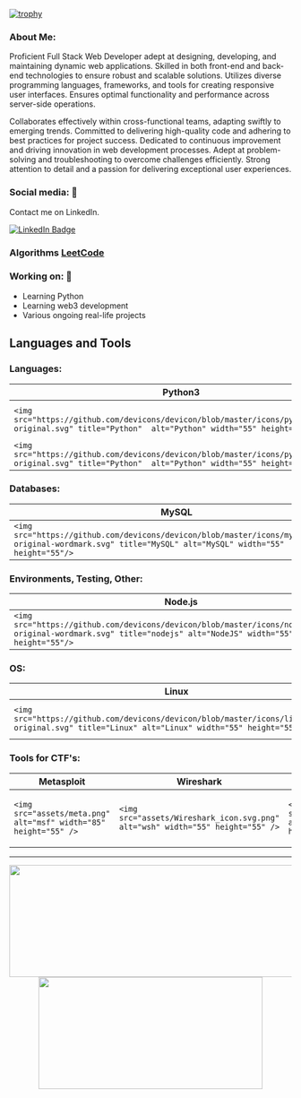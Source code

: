 [![trophy](https://github-profile-trophy.vercel.app/?username=akalofas&title=Commits,Repositories,MultipleLang,PullRequest&theme=onedark)](https://github.com/ryo-ma/github-profile-trophy)

### About Me:

Proficient Full Stack Web Developer adept at designing, developing, and maintaining dynamic web applications. Skilled in both front-end and back-end technologies to ensure robust and scalable solutions. Utilizes diverse programming languages, frameworks, and tools for creating responsive user interfaces. Ensures optimal functionality and performance across server-side operations.

Collaborates effectively within cross-functional teams, adapting swiftly to emerging trends. Committed to delivering high-quality code and adhering to best practices for project success. Dedicated to continuous improvement and driving innovation in web development processes. Adept at problem-solving and troubleshooting to overcome challenges efficiently. Strong attention to detail and a passion for delivering exceptional user experiences.

### Social media: 📡

Contact me on LinkedIn.

[![LinkedIn Badge](https://img.shields.io/badge/LinkedIn-blue?style=for-the-badge&logo=linkedin&logoColor=white)](https://www.linkedin.com/in/angelos-kalofas)

### Algorithms [LeetCode](https://leetcode.com/kaloeake/)

### Working on: 🚀

-   Learning Python
-   Learning web3 development
-   Various ongoing real-life projects

## Languages and Tools

<div>

### Languages:

| Python3                                                                                                                                             | JavaScript                                                                                                                                                         | HTML5                                                                                                                                          | CSS3                                                                                                                                       | TailwindCSS                                                                                                                                                                     | Bootstrap                                                                                                                                                      | React                                                                                                                                          | Vite                                                                                                                                       | Next.js                                                                                                                                              |
| --------------------------------------------------------------------------------------------------------------------------------------------------- | ------------------------------------------------------------------------------------------------------------------------------------------------------------------ | ---------------------------------------------------------------------------------------------------------------------------------------------- | ------------------------------------------------------------------------------------------------------------------------------------------ | ------------------------------------------------------------------------------------------------------------------------------------------------------------------------------- | -------------------------------------------------------------------------------------------------------------------------------------------------------------- | ---------------------------------------------------------------------------------------------------------------------------------------------- | ------------------------------------------------------------------------------------------------------------------------------------------ | ---------------------------------------------------------------------------------------------------------------------------------------------------- |
| `<img src="https://github.com/devicons/devicon/blob/master/icons/python/python-original.svg" title="Python"  alt="Python" width="55" height="55"/>` | `<img src="https://github.com/devicons/devicon/blob/master/icons/javascript/javascript-original.svg" title="JavaScript" alt="JavaScript" width="55" height="55"/>` | `<img src="https://github.com/devicons/devicon/blob/master/icons/html5/html5-original.svg" title="HTML5" alt="HTML5" width="55" height="55"/>` | `<img src="https://github.com/devicons/devicon/blob/master/icons/css3/css3-original.svg" title="CSS3" alt="CSS3" width="55" height="55"/>` | `<img src="https://github.com/devicons/devicon/blob/master/icons/tailwindcss/tailwindcss-original-wordmark.svg" title="TailwindCSS" alt="TailwindCSS" width="55" height="55"/>` | `<img src="https://github.com/devicons/devicon/blob/master/icons/bootstrap/bootstrap-original.svg" title="Bootstrap" alt="Bootstrap" width="55" height="55"/>` | `<img src="https://github.com/devicons/devicon/blob/master/icons/react/react-original.svg" title="React" alt="React" width="55" height="55"/>` | `<img src="https://github.com/devicons/devicon/blob/master/icons/vite/vite-original.svg" title="Vite" alt="Vite" width="55" height="55"/>` | `<img src="https://github.com/devicons/devicon/blob/master/icons/nextjs/nextjs-original.svg" title="Next.js" alt="Next.js" width="55" height="55"/>` |
| `<img src="https://github.com/devicons/devicon/blob/master/icons/python/python-original.svg" title="Python"  alt="Python" width="55" height="55"/>` | `<img src="https://github.com/devicons/devicon/blob/master/icons/c/c-original.svg" title="C"  alt="C" width="55" height="55"/>` | `<img src="https://github.com/devicons/devicon/blob/master/icons/javascript/javascript-original.svg" title="JavaScript" alt="JavaScript" width="55" height="55"/>` | `<img src="https://github.com/devicons/devicon/blob/master/icons/solidity/solidity-original.svg" title="Solidity" alt="Solidity" width="55" height="55"/>` | `<img src="https://github.com/devicons/devicon/blob/master/icons/go/go-original-wordmark.svg" title="Solidity" alt="Solidity" width="55" height="55"/>` |
### Databases:

| MySQL                                                                                                                                                   | PostgreSQL                                                                                                                                                         | SQLite                                                                                                                                                      | MongoDB                                                                                                                                                | Microsoft SQL Server                                                                                                                                                                                | Oracle Database                                                                                                                                                      |
| ------------------------------------------------------------------------------------------------------------------------------------------------------- | ------------------------------------------------------------------------------------------------------------------------------------------------------------------ | ----------------------------------------------------------------------------------------------------------------------------------------------------------- | ------------------------------------------------------------------------------------------------------------------------------------------------------ | --------------------------------------------------------------------------------------------------------------------------------------------------------------------------------------------------- | -------------------------------------------------------------------------------------------------------------------------------------------------------------------- |
| `<img src="https://github.com/devicons/devicon/blob/master/icons/mysql/mysql-original-wordmark.svg" title="MySQL" alt="MySQL" width="55" height="55"/>` | `<img src="https://github.com/devicons/devicon/blob/master/icons/postgresql/postgresql-original.svg" title="PostgreSQL" alt="PostgreSQL" width="55" height="55"/>` | `<img src="https://github.com/devicons/devicon/blob/master/icons/sqlite/sqlite-original-wordmark.svg" title="SQLite" alt="SQLite" width="55" height="55"/>` | `<img src="https://github.com/devicons/devicon/blob/master/icons/mongodb/mongodb-original.svg" title="MongoDB" alt="MongoDB" width="55" height="55"/>` | `<img src="https://github.com/devicons/devicon/blob/master/icons/microsoftsqlserver/microsoftsqlserver-plain.svg" title="Microsoft SQL Server" alt="Microsoft SQL Server" width="55" height="55"/>` | `<img src="https://github.com/devicons/devicon/blob/master/icons/oracle/oracle-original.svg" title="Oracle Database" alt="Oracle Database" width="55" height="55"/>` |

### Environments, Testing, Other:

| Node.js                                                                                                                                                     | Git                                                                                                                                             | Docker                                                                                                                                                      | Pytest                                                                                                                                                      | Postman                                                                                                                                                         | Jest                                                                                                                                    | React Testing Library                                                                                                                                                          | Node Testing Library                                                                                                                                                                    |
| ----------------------------------------------------------------------------------------------------------------------------------------------------------- | ----------------------------------------------------------------------------------------------------------------------------------------------- | ----------------------------------------------------------------------------------------------------------------------------------------------------------- | ----------------------------------------------------------------------------------------------------------------------------------------------------------- | --------------------------------------------------------------------------------------------------------------------------------------------------------------- | --------------------------------------------------------------------------------------------------------------------------------------- | ------------------------------------------------------------------------------------------------------------------------------------------------------------------------------ | --------------------------------------------------------------------------------------------------------------------------------------------------------------------------------------- |
| `<img src="https://github.com/devicons/devicon/blob/master/icons/nodejs/nodejs-original-wordmark.svg" title="nodejs" alt="NodeJS" width="55" height="55"/>` | `<img src="https://github.com/devicons/devicon/blob/master/icons/git/git-original-wordmark.svg" title="Git" alt="Git" width="55" height="55"/>` | `<img src="https://github.com/devicons/devicon/blob/master/icons/docker/docker-original-wordmark.svg" title="Docker" alt="Docker" width="55" height="55"/>` | `<img src="https://github.com/devicons/devicon/blob/master/icons/pytest/pytest-original-wordmark.svg" title="pytest" alt="pytest" width="55" height="55"/>` | `<img src="https://github.com/devicons/devicon/blob/master/icons/postman/postman-original-wordmark.svg" title="Postman" alt="Postman" width="55" height="55"/>` | `<img src="https://github.com/devicons/devicon/blob/master/icons/jest/jest-plain.svg" title="Jest" alt="Jest" width="55" height="55"/>` | `<img src="https://github.com/devicons/devicon/blob/master/icons/react/react-original.svg" title="React Testing Library" alt="React Testing Library" width="55" height="55"/>` | `<img src="https://github.com/devicons/devicon/blob/master/icons/nodejs/nodejs-original-wordmark.svg" title="Node Testing Library" alt="Node Testing Library" width="55" height="55"/>` |

### OS:

| Linux                                                                                                                                          | Ubuntu                                                                                                                                             | macOS                                                                                                                                          | macOS Server                                                                                                                                                 | Windows                                                                                                                                                  | Windows Server                                                                                                                                                         |
| ---------------------------------------------------------------------------------------------------------------------------------------------- | -------------------------------------------------------------------------------------------------------------------------------------------------- | ---------------------------------------------------------------------------------------------------------------------------------------------- | ------------------------------------------------------------------------------------------------------------------------------------------------------------ | -------------------------------------------------------------------------------------------------------------------------------------------------------- | ---------------------------------------------------------------------------------------------------------------------------------------------------------------------- |
| `<img src="https://github.com/devicons/devicon/blob/master/icons/linux/linux-original.svg" title="Linux" alt="Linux" width="55" height="55"/>` | `<img src="https://github.com/devicons/devicon/blob/master/icons/ubuntu/ubuntu-original.svg" title="Ubuntu" alt="Ubuntu" width="55" height="55"/>` | `<img src="https://github.com/devicons/devicon/blob/master/icons/apple/apple-original.svg" title="macOS" alt="macOS" width="55" height="55"/>` | `<img src="https://github.com/devicons/devicon/blob/master/icons/apple/apple-original.svg" title="macOS Server" alt="macOS Server" width="55" height="55"/>` | `<img src="https://github.com/devicons/devicon/blob/master/icons/windows8/windows8-original.svg" title="Windows" alt="Windows" width="55" height="55"/>` | `<img src="https://github.com/devicons/devicon/blob/master/icons/windows8/windows8-original.svg" title="Windows Server" alt="Windows Server" width="55" height="55"/>` |

### Tools for CTF's:

| Metasploit                                                       | Wireshark                                                                      | Burpsuite                                                         | Netcat                                                                            | Nmap                                                                   |
| ---------------------------------------------------------------- | ------------------------------------------------------------------------------ | ----------------------------------------------------------------- | --------------------------------------------------------------------------------- | ---------------------------------------------------------------------- |
| `<img src="assets/meta.png" alt="msf" width="85" height="55" />` | `<img src="assets/Wireshark_icon.svg.png" alt="wsh" width="55" height="55" />` | `<img src="assets/burp.svg" alt="burp" width="85" height="55" />` | `<img src="assets/netcat_logo_shadow.svg" alt="netcat" width="55" height="55" />` | `<img src="assets/nmap-logo.svg" alt="nmap" width="55" height="55" />` |

---

<p align="center">
  <img width="600" height="200" src="https://github-readme-stats.vercel.app/api?username=akalofas&show_icons=true&theme=vision-friendly-dark">
  <img width="400" height="200" src="https://github-readme-stats.vercel.app/api/top-langs/?username=akalofas&size_weight=0.0005&count_weight=0.3&layout=compact&theme=vision-friendly-dark">
</p>
